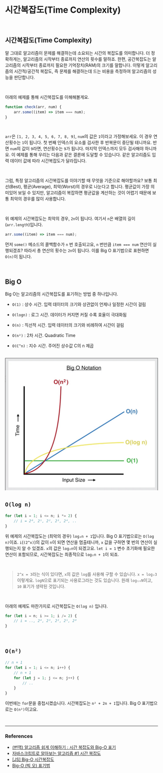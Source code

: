 # 시간복잡도(Time Complexity)

<br>

## 시간복잡도(Time Complexity)

말 그대로 알고리즘이 문제를 해결하는데 소요되는 시간의 복잡도를 의미합니다. 더 정확하게는, 알고리즘의 시작부터 종료까지 연산의 횟수를 말하죠. 한편, 공간복잡도는 알고리즘의 시작부터 종료까지 필요한 기억장치(RAM)의 크기를 말합니다. 이렇게 알고리즘의 시간적/공간적 복잡도, 즉 문제를 해결하는데 드는 비용을 측정하여 알고리즘의 성능을 판단합니다.

<br>

아래의 예제를 통해 시간복잡도를 이해해볼게요.

```javascript
function check(arr, num) {
	arr.some((item) => item === num);
}
```

<br>

`arr`은 `[1, 2, 3, 4, 5, 6, 7, 8, 9]`, `num`의 값은 `1`이라고 가정해보세요. 이 경우 연산횟수는 `1`이 됩니다. 첫 번째 인덱스의 요소를 검사한 후 반복문이 중단될 테니까요. 반면 `num`의 값이 `9`라면, 연산횟수는 `9`가 됩니다. 마지막 인덱스까지 모두 검사해야 하니까요. 이 예제를 통해 우리는 다음과 같은 결론에 도달할 수 있습니다. 같은 알고리즘도 입력 데이터 값에 따라 시간복잡도가 달라집니다.

<br>

그럼, 특정 알고리즘의 시간복잡도를 이야기할 때 무엇을 기준으로 해야할까요? 보통 최선(Best), 평균(Average), 최악(Worst)의 경우로 나눈다고 합니다. 평균값이 가장 의미있어 보일 수 있지만, 알고리즘이 복잡하면 평균값을 계산하는 것이 어렵기 때문에 보통 최악의 경우를 많이 사용합니다.

<br>

위 예제의 시간복잡도는 최악의 경우, `2n`이 됩니다. 여기서 `n`은 배열의 길이(`arr.length`)입니다.

```javascript
arr.some((item) => item === num);
```

먼저 `some()` 메소드의 콜백함수가 `n` 번 호출되고요, `n` 번만큼 `item === num` 연산이 실행되겠죠? 따라서 총 연산의 횟수는 `2n`이 됩니다. 이를 Big O 표기법으로 표현하면 `O(n)`이 됩니다.

<br>

## Big O

Big O는 알고리즘의 시간복잡도를 표기하는 방법 중 하나입니다.

- `O(1)` : 상수 시간. 입력 데이터의 크기와 상관없이 언제나 일정한 시간이 걸림

- `O(logn)` : 로그 시간. 데이터가 커지면 커질 수록 효율이 극대화됨

- `O(n)` : 직선적 시간. 입력 데이터의 크기와 비례하여 시간이 걸림

- `O(n²)` : 2차 시간. Quadratic Time

- `O(C^n)` : 지수 시간. 주어진 상수값 C의 n 제곱

<br>

<img src="./../img/big-o.png" alt="Big O" />

<br>

## `O(log n)`

```javascript
for (let i = 1; i <= n; i *= 2) {
	// i = 2⁰, 2¹, 2², 2³, 2⁴, ..
}
```

위 예제의 시간복잡도는 (최악의 경우) `log₂n + 1`입니다. Big O 표기법으로는 `O(log n)`이죠. `i`(`(2^x)`)의 값이 `n`이 되면 연산을 멈출테니까, `x` 값을 구하면 몇 번의 연산이 실행되는지 알 수 있겠죠. `x`의 값은 `log₂n`이 되겠고요. `let i = 1` 변수 초기화에 필요한 연산이 포함되므로, 시간복잡도는 최종적으로 `log₂n + 1`이 되죠.

<br>

> `2^x = 3`라는 식이 있다면, `x`의 값은 `log`를 사용해 구할 수 있습니다. `x = log₂3` 이렇게요. `logN`으로 표기되는 사용로그라는 것도 있습니다. 원래 `log₁₀N`이고, `10` 표기가 생략된 것입니다.

<br>

아래의 예제도 마찬가지로 시간복잡도는 `O(log n)` 입니다.

```javascript
for (let i = n; i >= 1; i /= 2) {
	// i = .., 2⁴, 2³, 2², 2¹, 2⁰
}
```

<br>

## `O(n²)`

```javascript
// n + 1
for (let i = 1; i <= n; i++) {
	// n + 1
	for (let j = 1; j <= n; j++) {
		// ..
	}
}
```

이번에는 `for`문을 중첩시켰습니다. 시간복잡도는 `n² + 2n + 1`입니다. Big O 표기법으로는 `O(n²)`이고요.

<br>

---

### References

- [(번역) 알고리즘 쉽게 이해하기 : 시간 복잡도와 Big-O 표기](https://joshuajangblog.wordpress.com/2016/09/21/time_complexity_big_o_in_easy_explanation/)
- [자바스크립트로 알아보는 알고리즘 #1 시간 복잡도](https://falsy.me/%EC%9E%90%EB%B0%94%EC%8A%A4%ED%81%AC%EB%A6%BD%ED%8A%B8%EB%A1%9C-%EC%95%8C%EC%95%84%EB%B3%B4%EB%8A%94-%EC%95%8C%EA%B3%A0%EB%A6%AC%EC%A6%98-1-%EC%8B%9C%EA%B0%84-%EB%B3%B5%EC%9E%A1%EB%8F%84/)
- [[JS] Big-O 시간복잡도](https://velog.io/@760kry/Big-O)
- [Big-O (빅 오) 표기법](https://ko.khanacademy.org/computing/computer-science/algorithms/asymptotic-notation/a/big-o-notation)
